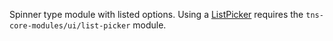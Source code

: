 Spinner type module with listed options.
Using a [ListPicker]() requires the `tns-core-modules/ui/list-picker` module.

<snippet id='require-list-picker'/>
<snippet id='require-list-picker-ts'/>